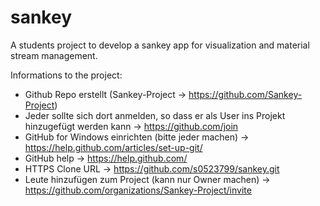 # sankey
A students project to develop a sankey app for visualization and material stream management.

Informations to the project:
-	Github Repo erstellt (Sankey-Project -> https://github.com/Sankey-Project)
-	Jeder sollte sich dort anmelden, so dass er als User ins Projekt hinzugefügt werden kann -> https://github.com/join 
-	GitHub for Windows einrichten (bitte jeder machen) -> https://help.github.com/articles/set-up-git/ 
-	GitHub help -> https://help.github.com/ 
-	HTTPS Clone URL -> https://github.com/s0523799/sankey.git 
-	Leute hinzufügen zum Project (kann nur Owner machen) -> https://github.com/organizations/Sankey-Project/invite
